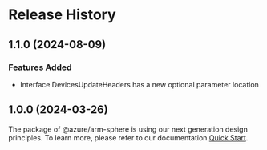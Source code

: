 # Release History
    
## 1.1.0 (2024-08-09)
    
### Features Added

  - Interface DevicesUpdateHeaders has a new optional parameter location
    
    
## 1.0.0 (2024-03-26)

The package of @azure/arm-sphere is using our next generation design principles. To learn more, please refer to our documentation [Quick Start](https://aka.ms/azsdk/js/mgmt/quickstart ).
